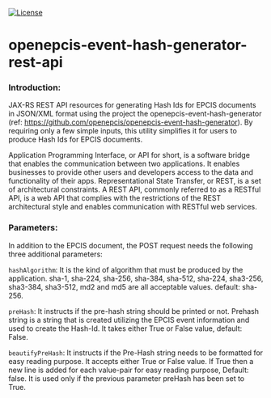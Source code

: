 [![License](https://img.shields.io/badge/License-Apache_2.0-blue.svg)](https://opensource.org/licenses/Apache-2.0)

# openepcis-event-hash-generator-rest-api

### Introduction:
JAX-RS REST API resources for generating Hash Ids for EPCIS documents in JSON/XML format using the project the openepcis-event-hash-generator (ref: https://github.com/openepcis/openepcis-event-hash-generator). By requiring only a few simple inputs, this utility simplifies it for users to produce Hash Ids for EPCIS documents.

Application Programming Interface, or API for short, is a software bridge that enables the communication between two applications. It enables businesses to provide other users and developers access to the data and functionality of their apps. Representational State Transfer, or REST, is a set of architectural constraints. A REST API, commonly referred to as a RESTful API, is a web API that complies with the restrictions of the REST architectural style and enables communication with RESTful web services.

### Parameters:

In addition to the EPCIS document, the POST request needs the following three additional parameters:

`hashAlgorithm`: It is the kind of algorithm that must be produced by the application. sha-1, sha-224, sha-256, sha-384, sha-512, sha-224, sha3-256, sha3-384, sha3-512, md2 and md5 are all 
acceptable values. default: sha-256.

`preHash`: It instructs if the pre-hash string should be printed or not. Prehash string is a string that is created utilizing the EPCIS event information and used to create the Hash-Id. It takes either True or False value, default: False.

`beautifyPreHash`: It instructs if the Pre-Hash string needs to be formatted for easy reading purpose. It accepts either True or False value. If True then a new line is added for each value-pair for easy reading purpose, Default: false. It is used only if the previous parameter preHash has been set to True.
